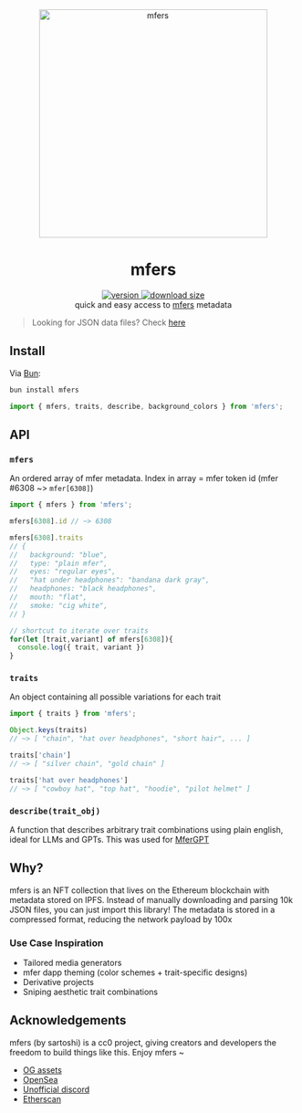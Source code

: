 <div align="center">
  <img src="https://github.com/mfers-dev/mfers/raw/main/meta/social.png" alt="mfers" width="400" />
</div>

<h1 align="center">mfers</h1>
<div align="center">
  <a href="https://npmjs.org/package/mfers">
    <img src="https://badgen.now.sh/npm/v/mfers" alt="version" />
  </a>
  <a href="https://bundlephobia.com/result?p=mfers">
    <img src="https://img.badgesize.io/mfers-dev/mfers/main/dist/es.min.js?compression=brotli" alt="download size" />
  </a>
</div>

<div align="center">quick and easy access to <a href="https://opensea.io/collection/mfers">mfers</a> metadata</div>

> Looking for JSON data files? Check [here](https://github.com/m4r-sh/mfers/tree/main/data)

## Install

Via [Bun](https://bun.sh/):
```sh
bun install mfers
```

```js
import { mfers, traits, describe, background_colors } from 'mfers';
```


## API


### `mfers`

An ordered array of mfer metadata. Index in array = mfer token id (mfer #6308 ~> `mfer[6308]`)

```js
import { mfers } from 'mfers';

mfers[6308].id // ~> 6308

mfers[6308].traits
// {
//   background: "blue",
//   type: "plain mfer",
//   eyes: "regular eyes",
//   "hat under headphones": "bandana dark gray",
//   headphones: "black headphones",
//   mouth: "flat",
//   smoke: "cig white",
// }

// shortcut to iterate over traits
for(let [trait,variant] of mfers[6308]){
  console.log({ trait, variant })
}

```

### `traits`

An object containing all possible variations for each trait

```js
import { traits } from 'mfers';

Object.keys(traits)
// ~> [ "chain", "hat over headphones", "short hair", ... ]

traits['chain']
// ~> [ "silver chain", "gold chain" ]

traits['hat over headphones']
// ~> [ "cowboy hat", "top hat", "hoodie", "pilot helmet" ]
```

### `describe(trait_obj)`

A function that describes arbitrary trait combinations using plain english, ideal for LLMs and GPTs.
This was used for [MferGPT](https://x.com/m4rsh/status/1723490110958702632)


## Why?

mfers is an NFT collection that lives on the Ethereum blockchain with metadata stored on IPFS. Instead of manually downloading and parsing 10k JSON files, you can just import this library! The metadata is stored in a compressed format, reducing the network payload by 100x

### Use Case Inspiration

- Tailored media generators
- mfer dapp theming (color schemes + trait-specific designs)
- Derivative projects
- Sniping aesthetic trait combinations

## Acknowledgements

mfers (by sartoshi) is a cc0 project, giving creators and developers the freedom to build things like this. Enjoy mfers ~

- [OG assets](https://drive.google.com/drive/folders/1VfCnmP4NBfDWH9htf_KKWJhNbUXhb2TV)
- [OpenSea](https://opensea.io/collection/mfers)
- [Unofficial discord](https://discord.gg/unofficialmfers)
- [Etherscan](https://etherscan.io/token/0x79FCDEF22feeD20eDDacbB2587640e45491b757f)